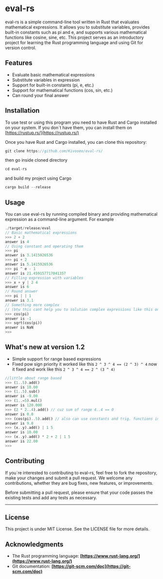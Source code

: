 # eval-rs

eval-rs is a simple command-line tool written in Rust that evaluates mathematical expressions. It allows you to substitute variables, provides built-in constants such as pi and e, and supports various mathematical functions like cosine, sine, etc. This project serves as an introductory project for learning the Rust programming language and using Git for version control.

## Features

- Evaluate basic mathematical expressions
- Substitute variables in expression
- Support for built-in constants (pi, e, etc.)
- Support for mathematical functions (cos, sin, etc.)
- Can round your final answer

## Installation

To use test or using this program you need to have Rust and Cargo installed on your system. If you don`t have them, you can install them on [https://rustup.rs/](https://rustup.rs/)

Once you have Rust and Cargo installed, you can clone this repository:

```rust
git clone https://github.com/Kivooeo/eval-rs/
```

then go inside cloned directory 

```rust
cd eval-rs
```

and build my project using Cargo

```rust
cargo build --release
```

## Usage

You can use eval-rs by running compiled binary and providing mathematical expression as a command-line argument. For example

```rust
./target/release/eval
// Basic mathematical expressions
>>> 2 + 2
answer is 4
// Using constant and operating them
>>> pi
answer is 3.1415926536
>>> pi + 2
answer is 5.1415926536
>>> pi ^ e - 1
answer is 21.459157717041357
// Filling expression with variables
>>> x + y | 2 4
answer is 6
// Round answer
>>> pi | | 1
answer is 3.1
// Something more complex 
// (btw this cant help you to solution complex expressions like this one sqrt(-1) ) 
>>> cos(pi)
answer is -1
>>> sqrt(cos(pi))
answer is NaN
>>>
```

## What's new at version 1.2

- Simple support for range based expressions
- Fixed pow sign priority
it worked like this `2 ^ 3 ^ 4 == (2 ^ 3) ^ 4`
now it fixed and work like this `2 ^ 3 ^ 4 == 2 ^ (3 ^ 4)`

```rust
//little about range based
>>> (1..5).add()
answer is 10.00
>>> (1..5).sub()
answer is -9.00
>>> (1..=5).mul()
answer is 120.000
>>> (2 * 2..4).add() // cuz sum of range 4..4 == 0
answer is 0.0
>>> (cos(pi)..5).add() // also can use constants and trig. functions inside if they return integer like `cos(pi) == -1`
answer is 9.0
>>> (x..y).add() | 1 5
answer is 10.00
>>> (x..y).add() * 2 + 2 | 1 5
answer is 22.00
>>>
```
## Contributing

If you`re interested to contributing to eval-rs, feel free to fork the repository, make your changes and submit a pull request. We welcome any contributions, whether they are bug fixes, new features, or improvements.

Before submitting a pull request, please ensure that your code passes the existing tests and add any tests as necessary.

---

## License

This project is under MIT License. See the LICENSE file for more details.

## Acknowledgments

- The Rust programming language: **[https://www.rust-lang.org/](https://www.rust-lang.org/)**
- Git documentation: **[https://git-scm.com/doc](https://git-scm.com/doc)**
